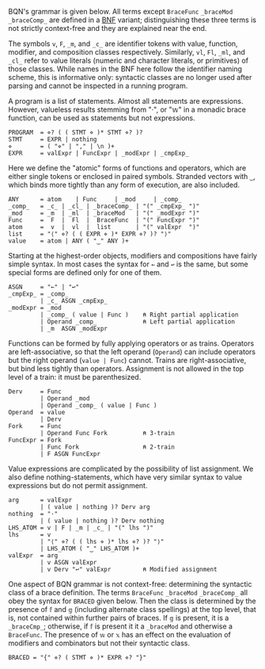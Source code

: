 BQN's grammar is given below. All terms except `BraceFunc` `_braceMod` `_braceComp_` are defined in a [BNF](https://en.wikipedia.org/wiki/Backus%E2%80%93Naur_form) variant; distinguishing these three terms is not strictly context-free and they are explained near the end.

The symbols `v`, `F`, `_m`, and `_c_` are identifier tokens with value, function, modifier, and composition classes respectively. Similarly, `vl`, `Fl`, `_ml`, and `_cl_` refer to value literals (numeric and character literals, or primitives) of those classes. While names in the BNF here follow the identifier naming scheme, this is informative only: syntactic classes are no longer used after parsing and cannot be inspected in a running program.

A program is a list of statements. Almost all statements are expressions. However, valueless results stemming from "·", or "𝕨" in a monadic brace function, can be used as statements but not expressions.

    PROGRAM  = ⋄? ( ( STMT ⋄ )* STMT ⋄? )?
    STMT     = EXPR | nothing
    ⋄        = ( "⋄" | "," | \n )+
    EXPR     = valExpr | FuncExpr | _modExpr | _cmpExp_

Here we define the "atomic" forms of functions and operators, which are either single tokens or enclosed in paired symbols. Stranded vectors with `‿`, which binds more tightly than any form of execution, are also included.

    ANY      = atom    | Func     | _mod     | _comp_
    _comp_   = _c_ | _cl_ | _braceComp_ | "(" _cmpExp_ ")"
    _mod     = _m  | _ml  | _braceMod   | "(" _modExpr ")"
    Func     =  F  |  Fl  |  BraceFunc  | "(" FuncExpr ")"
    atom     =  v  |  vl  |  list       | "(" valExpr  ")"
    list     = "⟨" ⋄? ( ( EXPR ⋄ )* EXPR ⋄? )? "⟩"
    value    = atom | ANY ( "‿" ANY )+

Starting at the highest-order objects, modifiers and compositions have fairly simple syntax. In most cases the syntax for `←` and `↩` is the same, but some special forms are defined only for one of them.

    ASGN     = "←" | "↩"
    _cmpExp_ = _comp_
             | _c_ ASGN _cmpExp_
    _modExpr = _mod
             | _comp_ ( value | Func )    ⍝ Right partial application
             | Operand _comp_             ⍝ Left partial application
             | _m  ASGN _modExpr

Functions can be formed by fully applying operators or as trains. Operators are left-associative, so that the left operand (`Operand`) can include operators but the right operand (`value | Func`) cannot. Trains are right-associative, but bind less tightly than operators. Assignment is not allowed in the top level of a train: it must be parenthesized.

    Derv     = Func
             | Operand _mod
             | Operand _comp_ ( value | Func )
    Operand  = value
             | Derv
    Fork     = Func
             | Operand Func Fork          ⍝ 3-train
    FuncExpr = Fork
             | Func Fork                  ⍝ 2-train
             | F ASGN FuncExpr

Value expressions are complicated by the possibility of list assignment. We also define nothing-statements, which have very similar syntax to value expressions but do not permit assignment.

    arg      = valExpr
             | ( value | nothing )? Derv arg
    nothing  = "·"
             | ( value | nothing )? Derv nothing
    LHS_ATOM = v | F | _m | _c_ | "(" lhs ")"
    lhs      = v
             | "⟨" ⋄? ( ( lhs ⋄ )* lhs ⋄? )? "⟩"
             | LHS_ATOM ( "‿" LHS_ATOM )+
    valExpr  = arg
             | v ASGN valExpr
             | v Derv "↩" valExpr         ⍝ Modified assignment

One aspect of BQN grammar is not context-free: determining the syntactic class of a brace definition. The terms `BraceFunc` `_braceMod` `_braceComp_` all obey the syntax for `BRACED` given below. Then the class is determined by the presence of `𝕗` and `𝕘` (including alternate class spellings) at the top level, that is, not contained within further pairs of braces. If `𝕘` is present, it is a `_braceCmp_`; otherwise, if `𝕗` is present it it a `_braceMod` and otherwise a `BraceFunc`. The presence of `𝕨` or `𝕩` has an effect on the evaluation of modifiers and combinators but not their syntactic class.

    BRACED = "{" ⋄? ( STMT ⋄ )* EXPR ⋄? "}"
